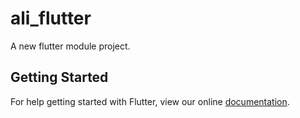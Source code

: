 # ali_flutter

A new flutter module project.

## Getting Started

For help getting started with Flutter, view our online
[documentation](https://flutter.io/).
